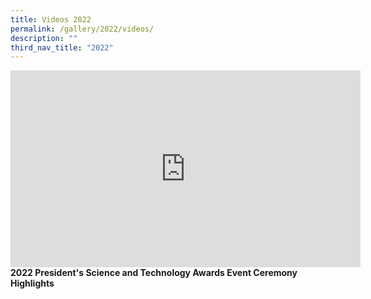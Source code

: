 ```yaml
---
title: Videos 2022
permalink: /gallery/2022/videos/
description: ""
third_nav_title: "2022"
---
```

<iframe width="560" height="315" src="https://www.youtube.com/embed/lUBhMbROyjA" title="YouTube video player" frameborder="0" allow="accelerometer; autoplay; clipboard-write; encrypted-media; gyroscope; picture-in-picture; web-share" allowfullscreen></iframe>
<b>
2022 President's Science and Technology Awards Event Ceremony Highlights
</b>
<br><br>